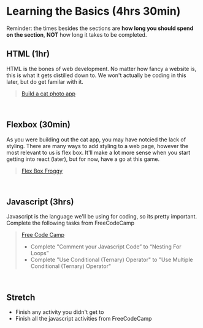 # Learning the Basics (4hrs 30min)

Reminder: the times besides the sections are **how long you should spend on the section**, **NOT** how long it takes to be completed.

## HTML (1hr)

HTML is the bones of web development. No matter how fancy a website is, this is what it gets distilled down to. We won't actually be coding in this later, but do get familar with it.

> [Build a cat photo app](https://www.freecodecamp.org/learn/2022/responsive-web-design/#learn-html-by-building-a-cat-photo-app)

<br/>

## Flexbox (30min)

As you were building out the cat app, you may have notcied the lack of styling. There are many ways to add styling to a web page, however the most relevant to us is flex box. It'll make a lot more sense when you start getting into react (later), but for now, have a go at this game.

> [Flex Box Froggy](https://flexboxfroggy.com/)

<br/>

## Javascript (3hrs)

Javascript is the language we'll be using for coding, so its pretty important. Complete the following tasks from FreeCodeCamp

> [Free Code Camp](https://www.freecodecamp.org/learn/javascript-algorithms-and-data-structures/#basic-javascript)
>
> - Complete "Comment your Javascript Code” to “Nesting For Loops”
> - Complete "Use Conditional (Ternary) Operator" to "Use Multiple Conditional (Ternary) Operator"

<br/>

## Stretch

- Finish any activity you didn't get to
- Finish all the javascript activities from FreeCodeCamp
